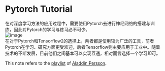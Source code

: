 # Pytorch Tutorial
在对深度学习方法的应用过程中，需要使用Pytorch去进行神经网络的搭建与训练，因此对Pytorch的学习与练习必不可少。\
![image](https://user-images.githubusercontent.com/105667644/169205932-06b1bf6b-0bfb-4991-bf7a-435832281b8c.png)\
在对于Pytorch和Tensorflow2的选择上，两者都是使用较为广泛的工具，前者Pytorch在学习、研究方面更受欢迎，后者Tensorflow则主要应用于工业中。随着技术的不断发展，目前他们之间基本可以实现互通，相对而言选择一个学习即可。
  

This note refers to the [playlist](https://www.youtube.com/playlist?list=PLhhyoLH6IjfxeoooqP9rhU3HJIAVAJ3Vz) of [Aladdin Persson](https://www.youtube.com/c/AladdinPersson).
